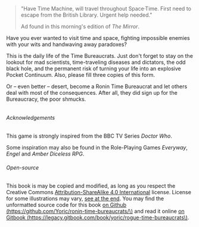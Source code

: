 > "Have Time Machine, will travel throughout Space·Time. First need to escape from the British Library. Urgent help needed."
>
> Ad found in this morning's edition of _The Mirror_.

Have you ever wanted to visit time and space, fighting impossible enemies with your wits and handwaving away paradoxes?

This is the daily life of the Time Bureaucrats. Just don't forget to stay on the lookout for mad scientists, time-traveling diseases and dictators, the odd black hole, and the permanent risk of turning your life into an explosive Pocket Continuum. Also, please fill three copies of this form.

Or – even better – desert, become a Ronin Time Bureaucrat and let others deal with most of the consequences. After all, they did sign up for the Bureaucracy, the poor shmucks.

###### 

###### Acknowledgements

This game is strongly inspired from the BBC TV Series _Doctor Who_.

Some inspiration may also be found in the Role-Playing Games _Everyway_, _Engel_ and _Amber Diceless RPG_.

###### Open-source

This book is may be copied and modified, as long as you respect the Creative Commons [Attribution-ShareAlike 4.0 International](http://creativecommons.org/licenses/by-sa/4.0/) license. License for some illustrations may vary, [see at the end](/credits.md). You may find the unformatted source code for this book [on Github \(https://github.com/Yoric/ronin-time-bureaucrats/\)](https://github.com/Yoric/ronin-time-bureaucrats/) and read it online [on Gitbook \(https://legacy.gitbook.com/book/yoric/rogue-time-bureaucrats\)](https://legacy.gitbook.com/book/yoric/rogue-time-bureaucrats).

